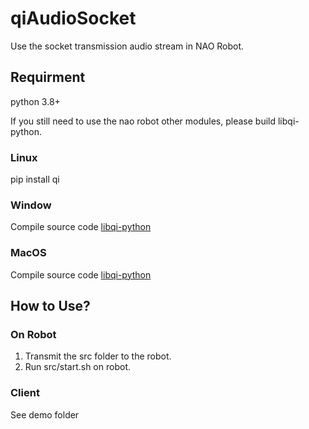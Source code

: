# qiAudioSocket

Use the socket transmission audio stream in NAO Robot.

## Requirment
python 3.8+

If you still need to use the nao robot other modules, please build libqi-python.

### Linux

pip install qi

### Window

Compile source code [libqi-python](https://github.com/aldebaran/libqi-python)

### MacOS

Compile source code [libqi-python](https://github.com/aldebaran/libqi-python)

## How to Use?

### On Robot

1. Transmit the src folder to the robot.
2. Run src/start.sh on robot.

### Client

See demo folder
